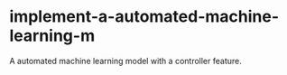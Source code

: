 # implement-a-automated-machine-learning-m
A automated machine learning model with a controller feature.

